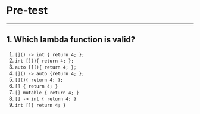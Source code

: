 <!-- .slide: data-background="#111111" -->

# Pre-test

___

## 1. Which lambda function is valid?

1. `[]() -> int { return 4; };`
1. `int [](){ return 4; };`
1. `auto [](){ return 4; };`
1. `[]() -> auto {return 4; };`
1. `[](){ return 4; };`
1. `[] { return 4; }`
1. `[] mutable { return 4; }`
1. `[] -> int { return 4; }`
1. `int []{ return 4; }`

<!-- TODO: Add more questions like generic lambdas (auto) or mutable or constexpr -->